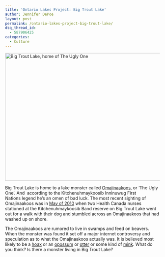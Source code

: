 ```yaml
---
title: 'Ontario Lakes Project: Big Trout Lake'
author: Jennifer DePoe
layout: post
permalink: /ontario-lakes-project-big-trout-lake/
dsq_thread_id:
  - 587906425
categories:
  - Culture
---
```

<a href="http://hypenotic.com/meaning-fulmarketing/8572/ontario-lakes-project-big-trout-lake/attachment/big-trout" rel="attachment wp-att-8595"><img class="aligncenter size-medium wp-image-8595" title="big-trout" src="http://hypenotic.com/wordpress/wp-content/uploads/2012/02/big-trout-580x416.jpg" alt="Big Trout Lake, home of The Ugly One" width="580" height="416" /></a>

Big Trout Lake is home to a lake monster called <a href="http://en.wikipedia.org/wiki/Omajinaakoos" target="_blank">Omajinaakoos</a>, or &#8216;The Ugly One&#8217;. And  according to the Kitchenuhmaykoosib Inninuwug First Nations legend he&#8217;s an omen of bad luck. The most recent sighting of Omajinaakoos was in <a href="http://www.thestar.com/news/ontario/article/812580--update-the-ugly-one-monster-mystery" target="_blank">May of 2010</a> when two Health Canada nurses stationed at the Kitchenuhmaykoosib Band reserve on Big Trout Lake went out for a walk with their dog and stumbled across an Omajinaakoos that had washed up on shore.

The Omajinaakoos are rumored to live in swamps and feed on beavers. When the monster was found it set off a major internet controversy and speculation as to what the Omajinaakoos actually was. It is believed most likely to be a <a href="http://www.digitaljournal.com/article/292294" target="_blank">hoax</a> or an <a href="http://digitaljournal.com/article/292321" target="_blank">opossum</a> or <a href="http://www.theglobeandmail.com/news/national/ontario/big-trout-lake-monster-sparks-internet-debate/article1576748/" target="_blank">otter</a> or some kind of <a href="http://digitaljournal.com/article/292321" target="_blank">mink</a>. What do you think? Is there a monster living in Big Trout Lake?

&nbsp;

&nbsp;